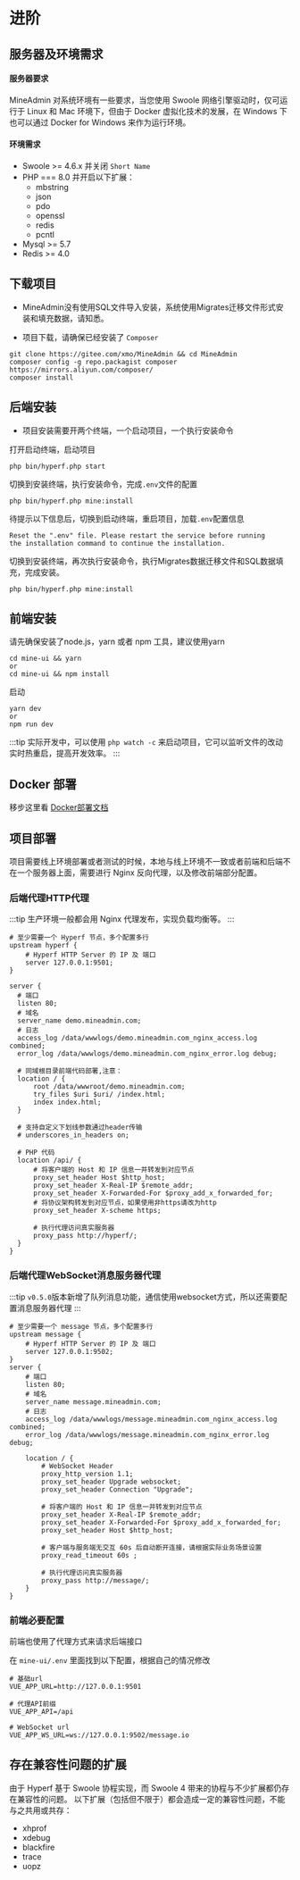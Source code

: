 # 进阶

## 服务器及环境需求

#### 服务器要求
MineAdmin 对系统环境有一些要求，当您使用 Swoole 网络引擎驱动时，仅可运行于 Linux 和 Mac 环境下，但由于 Docker 虚拟化技术的发展，在 Windows 下也可以通过 Docker for Windows 来作为运行环境。

#### 环境需求

- Swoole >= 4.6.x 并关闭 `Short Name`
- PHP === 8.0 并开启以下扩展：
    - mbstring
    - json
    - pdo
    - openssl
    - redis
    - pcntl
- Mysql >= 5.7
- Redis >= 4.0

## 下载项目
- MineAdmin没有使用SQL文件导入安装，系统使用Migrates迁移文件形式安装和填充数据，请知悉。

- 项目下载，请确保已经安装了 `Composer`
```shell
git clone https://gitee.com/xmo/MineAdmin && cd MineAdmin
composer config -g repo.packagist composer https://mirrors.aliyun.com/composer/
composer install
```

## 后端安装
 - 项目安装需要开两个终端，一个启动项目，一个执行安装命令

打开启动终端，启动项目
```shell
php bin/hyperf.php start
```
切换到安装终端，执行安装命令，完成`.env`文件的配置
```shell
php bin/hyperf.php mine:install
```
待提示以下信息后，切换到启动终端，重启项目，加载`.env`配置信息
```shell
Reset the ".env" file. Please restart the service before running 
the installation command to continue the installation.
```
切换到安装终端，再次执行安装命令，执行Migrates数据迁移文件和SQL数据填充，完成安装。
```shell
php bin/hyperf.php mine:install
```

## 前端安装

请先确保安装了node.js，yarn 或者 npm 工具，建议使用yarn
```shell
cd mine-ui && yarn
or
cd mine-ui && npm install
```
启动
```shell
yarn dev
or
npm run dev
```

:::tip
实际开发中，可以使用 `php watch -c` 来启动项目，它可以监听文件的改动实时热重启，提高开发效率。
:::

## Docker 部署
移步这里看 [Docker部署文档](https://gitee.com/xmo/MineAdmin/issues/I4ZRZ6)

## 项目部署

项目需要线上环境部署或者测试的时候，本地与线上环境不一致或者前端和后端不在一个服务器上面，需要进行 Nginx 反向代理，以及修改前端部分配置。
### 后端代理HTTP代理
:::tip
生产环境一般都会用 Nginx 代理发布，实现负载均衡等。
:::

```shell
# 至少需要一个 Hyperf 节点，多个配置多行
upstream hyperf {
    # Hyperf HTTP Server 的 IP 及 端口
    server 127.0.0.1:9501;
}

server {
  # 端口
  listen 80;
  # 域名
  server_name demo.mineadmin.com;
  # 日志
  access_log /data/wwwlogs/demo.mineadmin.com_nginx_access.log combined;
  error_log /data/wwwlogs/demo.mineadmin.com_nginx_error.log debug;

  # 同域根目录前端代码部署,注意：
  location / {
      root /data/wwwroot/demo.mineadmin.com;
      try_files $uri $uri/ /index.html;
      index index.html;
  }

  # 支持自定义下划线参数通过header传输
  # underscores_in_headers on;

  # PHP 代码
  location /api/ {
      # 将客户端的 Host 和 IP 信息一并转发到对应节点
      proxy_set_header Host $http_host;
      proxy_set_header X-Real-IP $remote_addr;
      proxy_set_header X-Forwarded-For $proxy_add_x_forwarded_for;
      # 将协议架构转发到对应节点，如果使用非https请改为http
      proxy_set_header X-scheme https;

      # 执行代理访问真实服务器
      proxy_pass http://hyperf/;
  }
}
```
### 后端代理WebSocket消息服务器代理
:::tip
`v0.5.0`版本新增了队列消息功能，通信使用websocket方式，所以还需要配置消息服务器代理
:::
```shell
# 至少需要一个 message 节点，多个配置多行
upstream message {
    # Hyperf HTTP Server 的 IP 及 端口
    server 127.0.0.1:9502;
}
server {
    # 端口
    listen 80;
    # 域名
    server_name message.mineadmin.com;
    # 日志
    access_log /data/wwwlogs/message.mineadmin.com_nginx_access.log combined;
    error_log /data/wwwlogs/message.mineadmin.com_nginx_error.log debug;

    location / {
        # WebSocket Header
        proxy_http_version 1.1;
        proxy_set_header Upgrade websocket;
        proxy_set_header Connection "Upgrade";

        # 将客户端的 Host 和 IP 信息一并转发到对应节点
        proxy_set_header X-Real-IP $remote_addr;
        proxy_set_header X-Forwarded-For $proxy_add_x_forwarded_for;
        proxy_set_header Host $http_host;

        # 客户端与服务端无交互 60s 后自动断开连接，请根据实际业务场景设置
        proxy_read_timeout 60s ;

        # 执行代理访问真实服务器
        proxy_pass http://message/;
	}
}
```

### 前端必要配置
前端也使用了代理方式来请求后端接口

在 `mine-ui/.env` 里面找到以下配置，根据自己的情况修改
```shell
# 基础url
VUE_APP_URL=http://127.0.0.1:9501

# 代理API前缀
VUE_APP_API=/api

# WebSocket url
VUE_APP_WS_URL=ws://127.0.0.1:9502/message.io
```

## 存在兼容性问题的扩展

由于 Hyperf 基于 Swoole 协程实现，而 Swoole 4 带来的协程与不少扩展都仍存在兼容性的问题。
以下扩展（包括但不限于）都会造成一定的兼容性问题，不能与之共用或共存：

- xhprof
- xdebug
- blackfire
- trace
- uopz